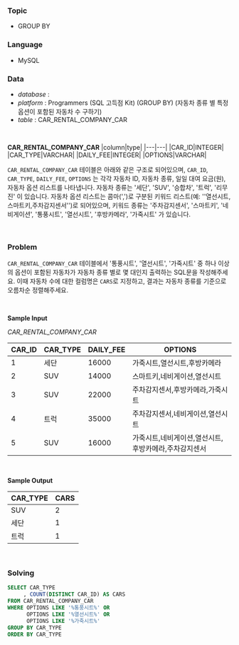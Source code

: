 ### Topic
- GROUP BY
  
### Language
- MySQL

### Data
- *database* : 
- *platform* : Programmers (SQL 고득점 Kit) (GROUP BY) (자동차 종류 별 특정 옵션이 포함된 자동차 수 구하기)
- *table* : CAR_RENTAL_COMPANY_CAR

<br>

**CAR_RENTAL_COMPANY_CAR**
|column|type|
|---|---|
|CAR_ID|INTEGER|
|CAR_TYPE|VARCHAR|
|DAILY_FEE|INTEGER|
|OPTIONS|VARCHAR|

`CAR_RENTAL_COMPANY_CAR` 테이블은 아래와 같은 구조로 되어있으며, `CAR_ID`, `CAR_TYPE`, `DAILY_FEE`, `OPTIONS` 는 각각 자동차 ID, 자동차 종류, 일일 대여 요금(원), 자동차 옵션 리스트를 나타냅니다. 자동차 종류는 '세단', 'SUV', '승합차', '트럭', '리무진' 이 있습니다. 자동차 옵션 리스트는 콤마(',')로 구분된 키워드 리스트(예: ''열선시트,스마트키,주차감지센서'')로 되어있으며, 키워드 종류는 '주차감지센서', '스마트키', '네비게이션', '통풍시트', '열선시트', '후방카메라', '가죽시트' 가 있습니다.

<br>

### Problem 
`CAR_RENTAL_COMPANY_CAR` 테이블에서 '통풍시트', '열선시트', '가죽시트' 중 하나 이상의 옵션이 포함된 자동차가 자동차 종류 별로 몇 대인지 출력하는 SQL문을 작성해주세요. 이때 자동차 수에 대한 컬럼명은 `CARS`로 지정하고, 결과는 자동차 종류를 기준으로 오름차순 정렬해주세요.

<br>

**Sample Input**

*CAR_RENTAL_COMPANY_CAR*

|CAR_ID	|CAR_TYPE|	DAILY_FEE|	OPTIONS|
|---|---|---|---|
|1	|세단	|16000	|가죽시트,열선시트,후방카메라|
|2	|SUV	|14000	|스마트키,네비게이션,열선시트|
|3	|SUV	|22000	|주차감지센서,후방카메라,가죽시트|
|4	|트럭	|35000	|주차감지센서,네비게이션,열선시트|
|5	|SUV	|16000	|가죽시트,네비게이션,열선시트,후방카메라,주차감지센서|

<br>

**Sample Output**

|CAR_TYPE|CARS|
|---|---|
|SUV|2|
|세단|1|
|트럭|1|

<br>

### Solving

```sql
SELECT CAR_TYPE
     , COUNT(DISTINCT CAR_ID) AS CARS
FROM CAR_RENTAL_COMPANY_CAR
WHERE OPTIONS LIKE '%통풍시트%' OR
      OPTIONS LIKE '%열선시트%' OR
      OPTIONS LIKE '%가죽시트%'
GROUP BY CAR_TYPE
ORDER BY CAR_TYPE
```
